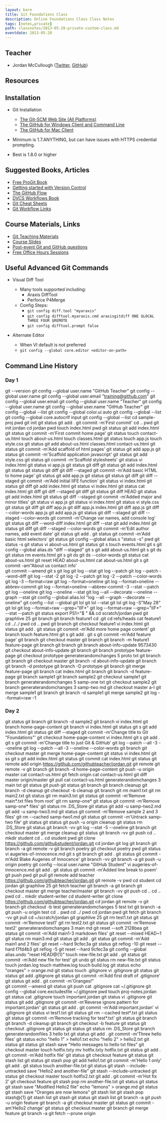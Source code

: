 ```yaml
---
layout: bare
title: Git Foundations Class
description: Online Foundations Class Class Notes
tags: [notes,private]
path: classnotes/2013-05-28-private-custom-class.md
eventdate: 2013-05-28
---
```


## Teacher
* Jordan McCullough ([Twitter](http://twitter.com/thejordanmcc), [GitHub](https://github.com/jordanmccullough))

## Resources

## Installation
* Git Installation
    * [The Git-SCM Web Site (All Platforms)](http://git-scm.com)
    * [The GitHub for Windows Client and Command Line](http://windows.github.com)
    * [The GitHub for Mac Client](http://mac.github.com)
    
* Minimum is 1.7.ANYTHING, but can have issues with HTTPS credential prompting.
* Best is 1.8.0 or higher

## Suggested Books, Articles
* [Free ProGit Book](http://git-scm.com/book)
* [Getting started with Version Control](http://teach.github.com/articles/lesson-new-to-version-control/)
* [The GitHub Flow](http://scottchacon.com/2011/08/31/github-flow.html)
* [DVCS Workflows Book](https://github.com/zkessin/dvcs-workflows)
* [Git Cheat Sheets](http://teach.github.com/articles/git-cheatsheets/)
* [Git Workflow Links](https://pinboard.in/u:matthew.mccullough/t:git+workflow)

## Course Materials, Links
* [Git Teaching Materials](http://teach.github.com)
* [Course Slides](http://teach.github.com/presentations/)
* [Post-event Git and GitHub questions](https://github.com/githubtraining/feedback/)
* [Free Office Hours Sessions](http://training.github.com/web/free-classes/)

## Useful Advanced Git Commands

* Visual Diff Tool
    * Many tools supported including:
        * Araxis DiffTool
        * Perforce P4Merge
    * Config Steps:
        * `git config diff.tool "myaraxis"`
        * `git config difftool.myaraxis.cmd araxisgitdiff ONE $LOCAL THREE FOUR $REMOTE`
        * `git config difftool.prompt false`

* Alternate Editor
    * When VI default is not preferred
    * `git config --global core.editor <editor-on-path>`

## Command Line History

### Day 1

  git --version
  git config --global user.name "GitHub Teacher"
  git config --global user.name
  git config --global user.email "training@github.com"
  git config --global user.email
  git config --global user.name "Teacher"
  git config --global user.name
  git config --global user.name "GitHub Teacher"
  git config --global --list
  git config --global color.ui auto
  git config --global --list
  git config --global core.autocrlf input
  git config --global --list
  cd sample-proj
  pwd 
  git init
  git status
  git add .
  git commit -m'First commit'
  cd ..
  pwd
  git init jordan
  cd jordan
  pwd
  touch index.html
  pwd
  git status
  git add index.html
  git status
  git commit -m'First commit home page'
  git status
  touch contact-us.html
  touch about-us.html
  touch classes.html
  git status
  touch app.js
  touch style.css
  git status
  git add about-us.html classes.html contact-us.html
  git status
  git commit -m'Add scaffold of html pages'
  git status
  git add app.js
  git status
  git commit -m'Scaffold application javascript'
  git status
  git add style.css
  git status
  git commit -m'Scaffold stylesheets'
  git status
  vi index.html
  git status
  vi app.js
  git status
  git diff
  git status
  git add index.html
  git status
  git status
  git diff
  git diff --staged
  git commit -m'Add basic HTML to home page'
  git status
  git add app.js
  git status
  git status
  git diff
  git diff --staged
  git commit -m'Add initial IIFE function'
  git status
  vi index.html
  git status
  git diff
  git add index.html
  git status
  vi index.html
  git status
  cat index.html
  git diff
  git diff --staged
  git diff
  git status
  git diff HEAD
  git status
  git add index.html
  git status
  git diff --staged
  git commit -m'Added major and minor titles'
  git status
  vi app.js
  git status
  vi index.html
  git status
  vi style.css
  git status
  git diff
  git diff app.js
  git diff app.js index.html
  git diff app.js
  git diff --color-words app.js
  git add app.js
  git status
  git diff --staged
  git diff --staged --color-words
  git commit -m'Change var names, add console log'
  git status
  git diff --word-diff index.html
  git diff --stat
  git add index.html
  git status
  git diff
  git diff --staged --color-words
  git commit -m'Edit author names, add event date'
  git status
  git add .
  git status
  git commit -m'Add basic html selectors'
  git status
  git config --global alias.s "status -s"
  pwd
  git status -s
  git status
  vi about-us.html
  git status
  git s
  touch events.html
  git s
  git config --global alias.ds "diff --staged"
  git s
  git add about-us.html
  git s
  git ds
  git status
  rm events.html
  git s
  git ds
  git ds --color-words
  git status
  cat about-us.html
  git reset HEAD about-us.html
  cat about-us.html
  git s
  git commit -am"About us contact info'\
  git commit --amend
  git s
  git log
  git log --stat
  git log --patch
  git log --patch --word-diff
  git log --stat -2
  git log -2 --patch
  git log -2 --patch --color-words
  git log -3 --format=raw
  git log --format=oneline
  git log --format=oneline --abbrev-commit
  git log --format=oneline --abbrev-commit -3 --stat --patch
  git log --oneline
  git log --oneline --stat
  git log --all --decorate --oneline --graph --stat
  git config --global alias.lol "log --all --graph --decorate --oneline"
  git config --list --global
  git lol
  git lol --stat
  git lol
  git log -S"May 28"
  git lol
  git log --format=raw --grep="IIF*"
  git log --format=raw --grep="IIF*" --stat --patch
  git status
  export PS1="$ " && 
  cd scratch/jordan
  pwd
  git graphlive 25
  git branch
  git branch feature1
  cd .git
  cd refs/heads
  cat feature1
  cd ../../
  pwd 
  cd ..
  pwd
  git branch
  git checkout feature1
  vi index.html
  git status
  git add .
  git status
  git commit -m'Add more home page content'
  git branch
  touch feature.html
  git s
  git add .
  git s
  git commit -m'Add feature page'
  git branch
  git checkout master
  git branch
  git branch -m feature1 feature-page
  git branch
  git branch
  git branch about-info-update 9573430
  git checkout about-info-update 
  git branch
  git branch prototype feature-page
  git checkout prototype 
  generaterandomchanges 5 proto txt
  git branch
  git branch
  git checkout master
  git branch -d about-info-update 
  git branch
  git branch -d prototype
  git branch -D prototype
  git branch
  git merge feature-page
  git branch
  cat index.html
  git branch
  git branch -d feature-page
  git branch sample1
  git branch sample2
  git checkout sample1
  git branch
  generaterandomchanges 5 samp-one txt
  git checkout sample2
  git branch
  generaterandomchanges 3 samp-two md
  git checkout master
   a-l
  git merge sample1
  git branch
  git branch -d sample1
  git merge sample2
  git log --format=raw -1


### Day 2

  git status
  git branch
  git branch -d sample2
  git branch
  vi index.html
  git branch home-page-content
  git branch
  vi index.html
  git status
  git s
  git add index.html
  git status
  git diff --staged
  git commit -m'Change title to Git "Foundations"'
  git checkout home-page-content 
  vi index.html
  git s
  git add .
  git s
  git commit -m'Change title to just Git & GitHub'
  git log --patch --all -3 --oneline
  git log --patch --all -3 --oneline --color-words
  git branch
  git checkout master
  git merge home-page-content 
  git status
  vi index.html
  git ss
  git s
  git add index.html
  git status
  git commit
  cat index.html
  git status
  git remote add origin https://github.com/githubteacher/jordan.git
  git remote
  git remote -v
  git branch
  git branch -d home-page-content 
  git push -u origin master
  cat contact-us.html
  git fetch origin
  cat contact-us.html
  git diff master origin/master
  git pull
  cat contact-us.html
  generaterandomchanges 3 main txt
  git status
  git push
  git status
  git branch
  git branch cleanup
  git branch -d cleanup
  git checkout -b cleanup
  git branch
  git rm main1.txt
  git rm main2.txt
  git status
  git rm main3.txt
  git status
  git commit -m'Remove main*.txt files from root'
  git rm samp-one*
  git status
  git commit -m'Remove samp-one* files'
  git status
  rm .DS_Store
  git status
  git add -u samp-two2.md
  git add -u samp-two3.md
  git status
  git commit -m'Remove sample 2 and 3 files'
  git rm --cached samp-two1.md
  git status
  git commit -m'Untrack samp-two file'
  git status
  git status
  git push -u origin cleanup 
  git status
  rm .DS_Store
  git status
  git branch -vv
  git log --stat -5 --oneline
  git branch
  git checkout master
  git merge cleanup
  git status
  git branch -vv
  git push
  cd ..
  mkdir student
  cd ..
  cd student
  pwd
  git clone https://github.com/githubstudent/jordan.git
  cd jordan
  git log
  git branch
  git branch -a
  git remote -v
  git branch poetry
  git checkout poetry 
  pwd
  git status
  vi augeries-of-innocence.md
  git s
  git branch
  git add .
  git status
  git commit -m'Add Blake Augeries of Innocence'
  git branch -vv
  git branch -a
  git push -u origin poetry
  git config --local user.name "GitHub Student"
  vi augeries-of-innocence.md
  git add .
  git status
  git commit -m'Added line break to poem'
  git push
  pwd
  git pull
  git remote add teacher https://github.com/githubteacher/jordan.git
  git remote -v
  pwd
  cd student
  cd jordan
  git graphlive 25
  git fetch teacher
  git branch -a
  git branch
  git checkout master
  git merge teacher/master
  git branch -vv
  git push
  cd ..
  cd ..
  pwd
  cd ..
  mkdir student-writer
  cd student-writer
  git clone https://github.com/githubteacher/jordan.git
  cd jordan
  git remote -v
  git branch
  git checkout -b test
  generaterandomchanges 5 test txt
  git branch -a
  git push -u origin test
  cd ..
  pwd
  cd ../
  pwd
  cd jordan
  pwd
  git fetch
  git branch -vv
  git pull
  cd ~/scratch/jordan
  git graphlive 25
  git rm test1.txt
  git status
  git commit -m'Remove test1'
  git rm test2.txt
  git status
  git commit -m'Remove test2'
  generaterandomchanges 3 main md
  git reset --soft 2128bea
  git status
  git commit -m'Add main1-3 markdown files'
  git reset --mixed HEAD~1
  git status
  rm main3.md
  git status
  git add .
  git status
  git commit -m'Add main1 and 2 files'
  git reset --hard 9cfec3a
  git status
  git reflog -10
  git reset --hard f7fd4b3
  git reflog -5
  git reset --hard 9cfec3a
  git config --global alias.undo "reset HEAD@{1}"
  touch new-file.txt
  git add .
  git status
  git commit -m'Add new file for test'
  git undo
  git status
  rm new-file.txt
  git status
  touch jordan.log
  touch matthew.log
  touch build.log
  git status
  echo "oranges" >  orange.md
  git status
  touch .gitignore
  vi .gitignore
  git status
  git status
  git add .gitignore
  git status
  git commit -m'Add first draft of .gitignore'
  git status
  git add .
  git commit -m'Oranges!"\
  git commit --amend
  git status
  git push
  cat .gitignore
  cat ~/.gitignore
  git config --global core.excludesfile ~/.gitignore
  pwd
  touch proj-notes.jordan
  git status
  cat .gitignore
  touch important.jordan
  git status
  vi .gitignore
  git status
  git add .gitignore
  git commit -m'Reverse ignore pattern for important.jordan'
  git status
  git add .
  git commit -m'Add important.jordan'
  vi .gitignore
  git status
  vi test1.txt
  git status
  git rm --cached test*.txt
  git status
  git status
  git commit -m'Remove tracking for test*.txt'
  git status
  git branch
  git branch -d cleanup 
  git branch
  git checkout -b feature
  git status
  git checkout .gitignore
  git status
  git status
  git status
  rm .DS_Store
  git branch
  generaterandomfiles 3 hello txt
  git status
  git add .
  git commit -m'Three hello files'
  git status
  echo "hello 1" > hello1.txt
  echo "hello 2" > hello2.txt
  git status
  git status
  git stash save "Hello messages to hello txt files"
  git checkout master
  touch hotfix.txty
  mv hotfix.txty hotfix.txt
  git status
  git add .
  git commit -m'Add hotfix file'
  git status
  git checkout feature
  git status
  git stash list
  git status
  git stash pop
  git add hello1.txt
  git commit -m'Hello 1 only'
  git add .
  git status
  touch another-file.txt
  git status
  git stash --include-untracked save "Hello2 and another-file"
  git stash --include-untracked
  git status
  git checkout master
  touch hotfix2.txt
  git add .
  git commit -m'Hot fix 2'
  git checkout feature
  git stash pop
  rm another-file.txt
  git status
  git status
  git stash save "Modified Hello2 file"
  echo "lemons" > orange.md
  git status
  git stash save "Oranges are now lemons"
  git stash list
  git stash pop stash@{1}
  git stash list
  git stash 
  git status
  git stash list
  git branch -a
  git push -u origin feature
  git branch -a
  git checkout master
  git status
  git commit -am'Hello2 change'
  git status
  git checkout master
  git branch
  git merge feature
  git branch -a
  git fetch --prune origin
